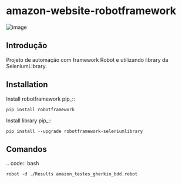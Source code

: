 amazon-website-robotframework
===============

![image](https://user-images.githubusercontent.com/86740236/232250840-be190ae0-c701-4296-8d7f-3c8dd3648a95.png)

Introdução
------------
Projeto de automação com framework Robot e utilizando library da SeleniumLibrary.

Installation
------------

Install robotframework  pip_::
    
    pip install robotframework

Install library  pip_::

    pip install --upgrade robotframework-seleniumlibrary
   

Comandos 
------------
.. code:: bash

    robot -d ./Results amazon_testes_gherkin_bdd.robot 

